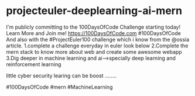 # projecteuler-deeplearning-ai-mern
I'm publicly committing to the 100DaysOfCode Challenge starting today! Learn More and Join me!  https://100DaysOfCode.com #100DaysOfCode And also with the  #ProjectEuler100 challenge which i know from the  @ossia  article. 1.complete a challenge everyday in euler look below
2.Complete the mern stack to know more about web and create some awesome webapp
3.Dig deeper in machine learning and ai-->specially deep learning and reinforcement learning

little cyber security learing can be boost ........

#100DaysOfCode  #mern #MachineLearning
